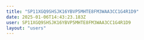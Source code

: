 ```yaml
---
title: "SP11XGQ9SHSJK16YBVP5MHTE8FM3WAA3CC1G4R1D9"
date: 2025-01-06T14:43:23.183Z
user: SP11XGQ9SHSJK16YBVP5MHTE8FM3WAA3CC1G4R1D9
layout: "users"
---
```

    